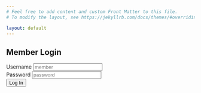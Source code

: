 ```yaml
---
# Feel free to add content and custom Front Matter to this file.
# To modify the layout, see https://jekyllrb.com/docs/themes/#overriding-theme-defaults

layout: default
---
```


<div class="flex items-center justify-center w-full">
    <div class="bg-white p-8 rounded-xl shadow-xl border border-gray-200 w-full max-w-sm">
        <h2 class="text-3xl font-bold text-center text-gray-900 mb-6">Member Login</h2>
        <form id="login-form">
            <div class="mb-4">
                <label class="block text-gray-600 text-sm font-semibold mb-2" for="username">
                    Username
                </label>
                <input type="text" id="username" class="w-full px-4 py-2 border border-gray-300 rounded-lg bg-gray-100 text-gray-900 focus:outline-none focus:ring-2 focus:ring-cyan-500" placeholder="member" />
            </div>
            <div class="mb-6">
                <label class="block text-gray-600 text-sm font-semibold mb-2" for="password">
                    Password
                </label>
                <input type="password" id="password" class="w-full px-4 py-2 border border-gray-300 rounded-lg bg-gray-100 text-gray-900 focus:outline-none focus:ring-2 focus:ring-cyan-500" placeholder="password" />
            </div>
            <button type="submit" class="w-full bg-cyan-600 text-white font-bold py-2 rounded-lg hover:bg-cyan-500 transition-colors shadow-lg transform hover:-translate-y-0.5">
                Log In
            </button>
        </form>
    </div>
</div>